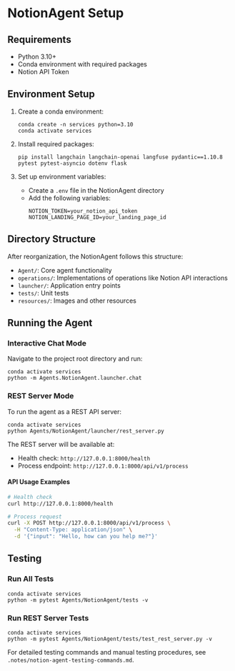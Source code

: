 # NotionAgent Setup

## Requirements
- Python 3.10+
- Conda environment with required packages
- Notion API Token

## Environment Setup
1. Create a conda environment:
   ```
   conda create -n services python=3.10
   conda activate services
   ```

2. Install required packages:
   ```
   pip install langchain langchain-openai langfuse pydantic==1.10.8 pytest pytest-asyncio dotenv flask
   ```

3. Set up environment variables:
   - Create a `.env` file in the NotionAgent directory
   - Add the following variables:
     ```
     NOTION_TOKEN=your_notion_api_token
     NOTION_LANDING_PAGE_ID=your_landing_page_id
     ```

## Directory Structure
After reorganization, the NotionAgent follows this structure:
- `Agent/`: Core agent functionality
- `operations/`: Implementations of operations like Notion API interactions
- `launcher/`: Application entry points
- `tests/`: Unit tests
- `resources/`: Images and other resources

## Running the Agent

### Interactive Chat Mode
Navigate to the project root directory and run:
```
conda activate services
python -m Agents.NotionAgent.launcher.chat
```

### REST Server Mode
To run the agent as a REST API server:
```
conda activate services
python Agents/NotionAgent/launcher/rest_server.py
```

The REST server will be available at:
- Health check: `http://127.0.0.1:8000/health`
- Process endpoint: `http://127.0.0.1:8000/api/v1/process`

#### API Usage Examples
```bash
# Health check
curl http://127.0.0.1:8000/health

# Process request
curl -X POST http://127.0.0.1:8000/api/v1/process \
  -H "Content-Type: application/json" \
  -d '{"input": "Hello, how can you help me?"}'
```

## Testing

### Run All Tests
```
conda activate services
python -m pytest Agents/NotionAgent/tests -v
```

### Run REST Server Tests
```
conda activate services
python -m pytest Agents/NotionAgent/tests/test_rest_server.py -v
```

For detailed testing commands and manual testing procedures, see `.notes/notion-agent-testing-commands.md`.